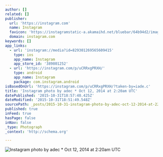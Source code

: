 ```yaml
---
author: []
related: []
publisher:
  url: 'https://instagram.com'
  name: Instagram
  favicon: 'https://instagramstatic-a.akamaihd.net/bluebar/64b94d2/images/ico/favicon.ico'
  domain: instagram.com
keywords: []
app_links:
  - url: 'instagram://media?id=829301269565609415'
    type: ios
    app_name: Instagram
    app_store_id: '389801252'
  - url: 'https://instagram.com/p/uCRRxgPRXH/'
    type: android
    app_name: Instagram
    package: com.instagram.android
isBasedOnUrl: 'https://instagram.com/p/uCRRxgPRXH/?taken-by=iade.c'
title: 'Instagram photo by adec * Oct 12, 2014 at 2:20am UTC'
datePublished: '2015-10-31T18:57:40.425Z'
dateModified: '2015-10-31T18:51:49.548Z'
sourcePath: _posts/2015-10-31-instagram-photo-by-adec-oct-12-2014-at-220am-utc.md
published: true
inFeed: true
hasPage: false
inNav: false
_type: Photograph
_context: 'http://schema.org'

---
```

![Instagram photo by adec &midast; Oct 12&comma; 2014 at 2&colon;20am UTC](https://scontent.cdninstagram.com/hphotos-xfa1/t51.2885-15/e15/917186_369835539858152_395441782_n.jpg)